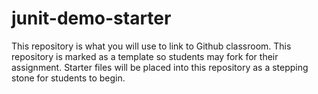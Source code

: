 # junit-demo-starter

This repository is what you will use to link to Github classroom. This repository is marked as a template so students may fork for their assignment. Starter files will be placed into this repository as a stepping stone for students to begin.
